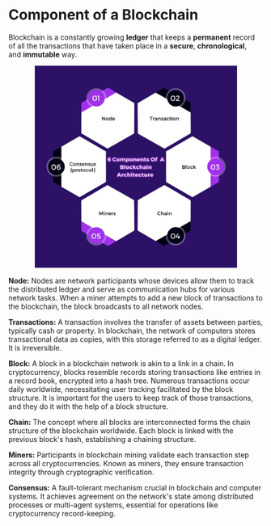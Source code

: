 # Component of a Blockchain

Blockchain is a constantly growing **ledger** that keeps a **permanent** record of all the transactions that have taken place in a **secure**, **chronological**, and **immutable** way. 

<p align="center">
<img src="img/2024-06-23-12-24-30.png" alt="Components of BlockChain" width="400" height="400"/>
</p>

**Node:** Nodes are network participants whose devices allow them to track the distributed ledger and serve as communication hubs for various network tasks. When a miner attempts to add a new block of transactions to the blockchain, the block broadcasts to all network nodes.

**Transactions:** A transaction involves the transfer of assets between parties, typically cash or property. In blockchain, the network of computers stores transactional data as copies, with this storage referred to as a digital ledger. It is irreversible.

**Block:** A block in a blockchain network is akin to a link in a chain. In cryptocurrency, blocks resemble records storing transactions like entries in a record book, encrypted into a hash tree. Numerous transactions occur daily worldwide, necessitating user tracking facilitated by the block structure. It is important for the users to keep track of those transactions, and they do it with the help of a block structure.

**Chain:** The concept where all blocks are interconnected forms the chain structure of the blockchain worldwide. Each block is linked with the previous block's hash, establishing a chaining structure.

**Miners:** Participants in blockchain mining validate each transaction step across all cryptocurrencies. Known as miners, they ensure transaction integrity through cryptographic verification.

**Consensus:** A fault-tolerant mechanism crucial in blockchain and computer systems. It achieves agreement on the network's state among distributed processes or multi-agent systems, essential for operations like cryptocurrency record-keeping.




